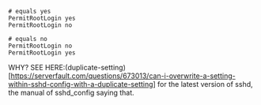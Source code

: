 ```
# equals yes
PermitRootLogin yes
PermitRootLogin no

# equals no
PermitRootLogin no
PermitRootLogin yes
```
WHY? SEE HERE:(duplicate-setting)[https://serverfault.com/questions/673013/can-i-overwrite-a-setting-within-sshd-config-with-a-duplicate-setting]
for the latest version of sshd, the manual of sshd_config saying that.
